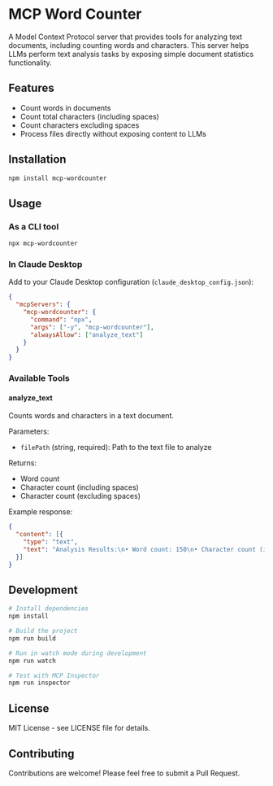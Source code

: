 # MCP Word Counter

A Model Context Protocol server that provides tools for analyzing text documents, including counting words and characters. This server helps LLMs perform text analysis tasks by exposing simple document statistics functionality.

## Features

- Count words in documents
- Count total characters (including spaces)
- Count characters excluding spaces
- Process files directly without exposing content to LLMs

## Installation

```bash
npm install mcp-wordcounter
```

## Usage

### As a CLI tool

```bash
npx mcp-wordcounter
```

### In Claude Desktop

Add to your Claude Desktop configuration (`claude_desktop_config.json`):

```json
{
  "mcpServers": {
    "mcp-wordcounter": {
      "command": "npx",
      "args": ["-y", "mcp-wordcounter"],
      "alwaysAllow": ["analyze_text"]
    }
  }
}
```

### Available Tools

#### analyze_text

Counts words and characters in a text document.

Parameters:
- `filePath` (string, required): Path to the text file to analyze

Returns:
- Word count
- Character count (including spaces)
- Character count (excluding spaces)

Example response:
```json
{
  "content": [{
    "type": "text",
    "text": "Analysis Results:\n• Word count: 150\n• Character count (including spaces): 842\n• Character count (excluding spaces): 702"
  }]
}
```

## Development

```bash
# Install dependencies
npm install

# Build the project
npm run build

# Run in watch mode during development
npm run watch

# Test with MCP Inspector
npm run inspector
```

## License

MIT License - see LICENSE file for details.

## Contributing

Contributions are welcome! Please feel free to submit a Pull Request.
